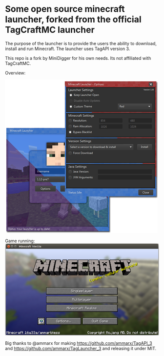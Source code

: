 # Some open source minecraft launcher, forked from the official TagCraftMC launcher
The purpose of the launcher is to provide the users the ability to download, install and run Minecraft. The launcher uses TagAPI version 3.

This repo is a fork by MiniDigger for his own needs. Its not affiliated with TagCraftMC.

Overview:

![](/_html_/overview.png)

Game running:
![](/_html_/run.png)

Big thanks to @ammarx for making https://github.com/ammarx/TagAPI_3 and 
https://github.com/ammarx/TagLauncher_3 and releasing it under MIT.
